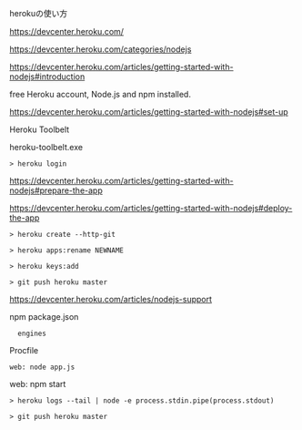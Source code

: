 herokuの使い方

https://devcenter.heroku.com/

https://devcenter.heroku.com/categories/nodejs

https://devcenter.heroku.com/articles/getting-started-with-nodejs#introduction

free Heroku account, 
Node.js and npm installed.


https://devcenter.heroku.com/articles/getting-started-with-nodejs#set-up

Heroku Toolbelt

heroku-toolbelt.exe

```
> heroku login
```

https://devcenter.heroku.com/articles/getting-started-with-nodejs#prepare-the-app

https://devcenter.heroku.com/articles/getting-started-with-nodejs#deploy-the-app

```
> heroku create --http-git

> heroku apps:rename NEWNAME

> heroku keys:add

> git push heroku master
```

https://devcenter.heroku.com/articles/nodejs-support

npm package.json
```
  engines
```

Procfile
```
web: node app.js
```

web: npm start

```
> heroku logs --tail | node -e process.stdin.pipe(process.stdout)

> git push heroku master
```
